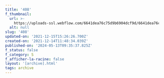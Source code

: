 ```yaml
---
title: '408'
f_thumbnail:
  url: >-
    https://uploads-ssl.webflow.com/6641dea76c75d9b6904dcf9d/6641dea76c75d9b6904dd318_408.jpg
  alt: null
slug: '408'
updated-on: '2021-12-15T15:26:26.700Z'
created-on: '2021-12-14T11:48:34.039Z'
published-on: '2024-05-13T09:35:37.825Z'
f_status: false
f_category: S
f_afficher-la-racine: false
layout: '[archive].html'
tags: archive
---
```



